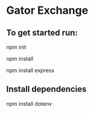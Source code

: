 # Gator Exchange

## To get started run:

npm init

npm install

npm install express

## Install dependencies 
npm install dotenv
